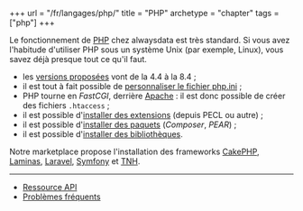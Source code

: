 +++
url = "/fr/langages/php/"
title = "PHP"
archetype = "chapter"
tags = ["php"]
+++

Le fonctionnement de [PHP](https://www.php.net) chez alwaysdata est très standard. Si vous avez l'habitude d'utiliser PHP sous un système Unix (par exemple, Linux), vous savez déjà presque tout ce qu'il faut.

* les [versions proposées](languages/php/configuration#versions-supportées) vont de la 4.4 à la 8.4 ;
* il est tout à fait possible de [personnaliser le fichier php.ini](languages/php/configuration#paramètres-phpini) ;
* PHP tourne en *FastCGI*, derrière [Apache](sites/configure-apache) : il est donc possible de créer des fichiers `.htaccess` ;
* il est possible d'[installer des extensions](languages/php/extensions) (depuis PECL ou autre) ;
* il est possible d'[installer des paquets](languages/php/packages) (*Composer*, *PEAR*) ;
* il est possible d'[installer des bibliothèques](languages/php/libraries).

Notre marketplace propose l'installation des frameworks [CakePHP](https://cakephp.org/), [Laminas](https://getlaminas.org/), [Laravel](https://laravel.com/), [Symfony](https://symfony.com/) et [TNH](https://github.com/tnhfw/tnh-fw).

---

* [Ressource API](https://api.alwaysdata.com/v1/environment/php/doc/)
* [Problèmes fréquents](languages/php/troubleshooting)
